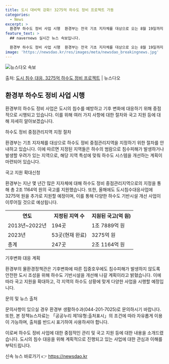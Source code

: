 ```yaml
---
title: 도시 대비력 강화! 3275억 하수도 정비 프로젝트 가동
categories:
  - News
excerpt: >
  환경부 하수도 정비 사업 시행  환경부는 전국 기초 지자체를 대상으로 오는 8월 19일까지 하수도 정비 중점…
feature_text: >
  ## navernews 실시간 뉴스 속보입니다.

  환경부 하수도 정비 사업 시행  환경부는 전국 기초 지자체를 대상으로 오는 8월 19일까지 하수도 정비 중점…
image: 'https://newsdao.kr/res/images/meta/newsdao_breakingnews.jpg'
---
```


![뉴스다오 속보](https://newsdao.kr/res/images/meta/newsdao_breakingnews.jpg)

<p>출처: <a href="https://newsdao.kr/4311" rel="dofollow">도시 침수 대응, 3275억 하수도 정비 프로젝트</a> | 뉴스다오</p>

<h2 data-ke-size="size26">환경부 하수도 정비 사업 시행</h2>
환경부의 하수도 정비 사업은 도시의 침수를 예방하고 기후 변화에 대응하기 위해 중점적으로 시행되고 있습니다. 이를 위해 여러 가지 사항에 대한 절차와 국고 지원 등에 대해 자세히 알아보겠습니다.

<p data-ke-size="size16">하수도 정비 중점관리지역 지정 절차</p>
환경부는 기초 지자체를 대상으로 하수도 정비 중점관리지역을 지정하기 위한 절차를 안내하고 있습니다. 이에 따르면 지정된 지역들은 하수의 범람으로 침수피해가 발생하거나 발생할 우려가 있는 지역으로, 해당 지역 특성에 맞춰 하수도 시스템을 개선하는 계획이 마련되어 있습니다.

<p data-ke-size="size16">국고 지원 확대신청</p>
환경부는 지난 몇 년간 많은 지자체에 대해 하수도 정비 중점관리지역으로의 지정을 통해 총 2조 1164억 원의 국고를 지원했습니다. 또한, 올해에도 도시침수대응사업에 3275억 원을 추가로 지원할 예정이며, 이를 통해 다양한 하수도 기반시설 개선 사업이 이루어질 것으로 예상됩니다.

<table>
	<tr>
		<th>연도</th>
		<th>지정된 지역 수</th>
		<th>지원된 국고(억 원)</th>
	</tr>
	<tr>
		<td>2013년~2022년</td>
		<td>194곳</td>
		<td>1조 7889억 원</td>
	</tr>
	<tr>
		<td>2023년</td>
		<td>53곳(현재 완료)</td>
		<td>3275억 원</td>
	</tr>
	<tr>
		<td>총계</td>
		<td>247곳</td>
		<td>2조 1164억 원</td>
	</tr>
</table>

<p data-ke-size="size16">기후변화 대응 계획</p>
환경부의 물환경정책관은 기후변화에 따른 집중호우에도 침수피해가 발생하지 않도록 안전한 도시 조성을 위해 하수도 기반시설을 개선해 나갈 계획이라고 밝혔습니다. 이에 따라 국고 지원을 확대하고, 각 지역의 하수도 상황에 맞게 다양한 사업을 시행할 예정입니다.

<p data-ke-size="size16">문의 및 뉴스 출처</p>
문의사항이 있으실 경우 환경부 생활하수과(044-201-7025)로 문의하시기 바랍니다. 또한, 본 정책뉴스자료는 「공공누리 제1유형:출처표시」의 조건에 따라 자유롭게 이용이 가능하며, 출처를 반드시 표기하여 사용하셔야 합니다.

이로써 하수도 정비 사업에 대한 중점적인 관리 및 국고 지원 등에 대한 내용을 소개드렸습니다. 도시의 침수 대응을 위해 계획적으로 진행되고 있는 사업에 대한 관심과 이해를 부탁드립니다.
<p data-ke-size="size16"></p> 

신속 뉴스 바로가기 👉 <a href="https://newsdao.kr" rel="dofollow">https://newsdao.kr</a>


